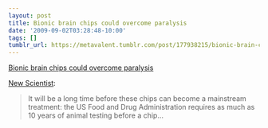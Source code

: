 ```yaml
---
layout: post
title: Bionic brain chips could overcome paralysis
date: '2009-09-02T03:28:48-10:00'
tags: []
tumblr_url: https://metavalent.tumblr.com/post/177938215/bionic-brain-chips-could-overcome-paralysis
---
```

[Bionic brain chips could overcome paralysis](https://metavalent.com/?p=1112)  

[New Scientist](https://www.newscientist.com/article/mg20327232.300-bionic-brain-chips-could-overcome-paralysis.html?full=true):

> It will be a long time before these chips can become a mainstream treatment: the US Food and Drug Administration requires as much as 10 years of animal testing before a chip…

